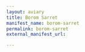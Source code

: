 ```yaml
---
layout: aviary
title: Borom Sarret
manifest_name: borom-sarret
permalink: borom-sarret
external_manifest_url: 

---
```

<!-- Add an essay or interpretive material below this line,
using HTML or markdown.  Do not modify this file above this line -->
